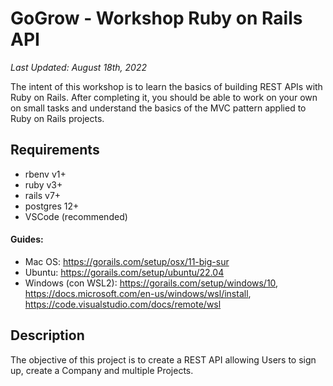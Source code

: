 # GoGrow - Workshop Ruby on Rails API

*Last Updated: August 18th, 2022*

The intent of this workshop is to learn the basics of building REST APIs with Ruby on Rails. After completing it, you should be able to work on your own on small tasks and understand the basics of the MVC pattern applied to Ruby on Rails projects.

## Requirements

- rbenv v1+
- ruby v3+
- rails v7+
- postgres 12+
- VSCode (recommended)

#### Guides:
- Mac OS: https://gorails.com/setup/osx/11-big-sur
- Ubuntu: https://gorails.com/setup/ubuntu/22.04
- Windows (con WSL2): https://gorails.com/setup/windows/10, https://docs.microsoft.com/en-us/windows/wsl/install, https://code.visualstudio.com/docs/remote/wsl

## Description

The objective of this project is to create a REST API allowing Users to sign up, create a Company and multiple Projects.
